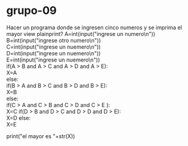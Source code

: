 # grupo-09
Hacer un programa donde se ingresen cinco numeros y se imprima el mayor
view plainprint?
A=int(input("ingrese un numero\n"))  
B=int(input("ingrese otro numero\n"))  
C=int(input("ingrese un nuemero\n"))  
D=int(input("ingrese un nuemero\n"))  
E=int(input("ingrese un nuemero\n"))  
if(A > B and A > C and A > D and A > E):  
 X=A  
else:  
 if(B > A and B > C and B > D and B > E):  
  X=B  
 else:  
  if(C > A and C > B and C > D and C > E ):  
   X=C
  if(D > B and D > C and D > D and D > E):  
   X=D
  else:  
   X=E 

print("el mayor es "+str(X)) 

